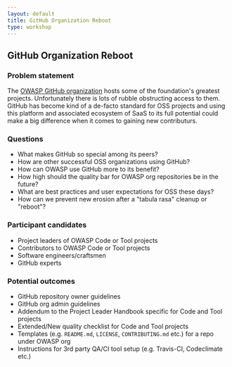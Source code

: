 ```yaml
---
layout: default
title: GitHub Organization Reboot
type: workshop
---
```


## GitHub Organization Reboot

### Problem statement

The [OWASP GitHub organization](https://github.com/owasp) hosts some of the foundation's greatest projects. Unfortunately there is lots of rubble obstructing access to them. GitHub has become kind of a de-facto standard for OSS projects and using this platform and associated ecosystem of SaaS to its full potential could make a big difference when it comes to gaining new contributurs.

### Questions

* What makes GitHub so special among its peers?
* How are other successful OSS organizations using GitHub?
* How can OWASP use GitHub more to its benefit?
* How high should the quality bar for OWASP org repositories be in the future?
* What are best practices and user expectations for OSS these days?
* How can we prevent new erosion after a "tabula rasa" cleanup or "reboot"?

### Participant candidates

* Project leaders of OWASP Code or Tool projects
* Contributors to OWASP Code or Tool projects
* Software engineers/craftsmen
* GitHub experts

### Potential outcomes

* GitHub repository owner guidelines
* GitHub org admin guidelines
* Addendum to the Project Leader Handbook specific for Code and Tool projects
* Extended/New quality checklist for Code and Tool projects
* Templates (e.g. `README.md`, `LICENSE`, `CONTRIBUTING.md` etc.) for a repo under OWASP org
* Instructions for 3rd party QA/CI tool setup (e.g. Travis-CI, Codeclimate etc.)
